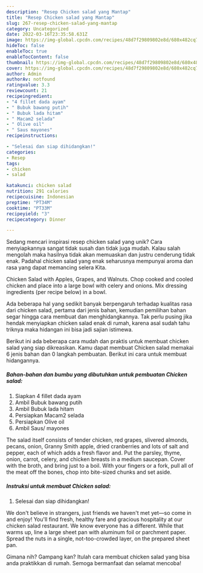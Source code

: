 ```yaml
---
description: "Resep Chicken salad yang Mantap"
title: "Resep Chicken salad yang Mantap"
slug: 267-resep-chicken-salad-yang-mantap
category: Uncategorized
date: 2022-03-16T23:35:58.631Z
image: https://img-global.cpcdn.com/recipes/48d7f29809802e8d/680x482cq70/chicken-salad-foto-resep-utama.jpg
hideToc: false
enableToc: true
enableTocContent: false
thumbnail: https://img-global.cpcdn.com/recipes/48d7f29809802e8d/680x482cq70/chicken-salad-foto-resep-utama.jpg
cover: https://img-global.cpcdn.com/recipes/48d7f29809802e8d/680x482cq70/chicken-salad-foto-resep-utama.jpg
author: Admin
authorAv: notfound
ratingvalue: 3.3
reviewcount: 21
recipeingredient:
- "4 fillet dada ayam"
- " Bubuk bawang putih"
- " Bubuk lada hitam"
- " Macam2 selada"
- " Olive oil"
- " Saus mayones"
recipeinstructions:

- "Selesai dan siap dihidangkan!"
categories:
- Resep
tags:
- chicken
- salad

katakunci: chicken salad 
nutrition: 291 calories
recipecuisine: Indonesian
preptime: "PT34M"
cooktime: "PT33M"
recipeyield: "3"
recipecategory: Dinner

---
```





Sedang mencari inspirasi resep chicken salad yang unik? Cara menyiapkannya sangat tidak susah dan tidak juga mudah. Kalau salah mengolah maka hasilnya tidak akan memuaskan dan justru cenderung tidak enak. Padahal chicken salad yang enak seharusnya mempunyai aroma dan rasa yang dapat memancing selera Kita.





Chicken Salad with Apples, Grapes, and Walnuts. Chop cooked and cooled chicken and place into a large bowl with celery and onions. Mix dressing ingredients (per recipe below) in a bowl.

Ada beberapa hal yang sedikit banyak berpengaruh terhadap kualitas rasa dari chicken salad, pertama dari jenis bahan, kemudian pemilihan bahan segar hingga cara membuat dan menghidangkannya. Tak perlu pusing jika hendak menyiapkan chicken salad enak di rumah, karena asal sudah tahu triknya maka hidangan ini bisa jadi sajian istimewa.






Berikut ini ada beberapa cara mudah dan praktis untuk membuat chicken salad yang siap dikreasikan. Kamu dapat membuat Chicken salad memakai 6 jenis bahan dan 0 langkah pembuatan. Berikut ini cara untuk membuat hidangannya.

<!--inarticleads1-->

##### Bahan-bahan dan bumbu yang dibutuhkan untuk pembuatan Chicken salad:

1. Siapkan 4 fillet dada ayam
1. Ambil  Bubuk bawang putih
1. Ambil  Bubuk lada hitam
1. Persiapkan  Macam2 selada
1. Persiapkan  Olive oil
1. Ambil  Saus/ mayones


The salad itself consists of tender chicken, red grapes, slivered almonds, pecans, onion, Granny Smith apple, dried cranberries and lots of salt and pepper, each of which adds a fresh flavor and. Put the parsley, thyme, onion, carrot, celery, and chicken breasts in a medium saucepan. Cover with the broth, and bring just to a boil. With your fingers or a fork, pull all of the meat off the bones, chop into bite-sized chunks and set aside. 

<!--inarticleads2-->

##### Instruksi untuk membuat Chicken salad:


1. Selesai dan siap dihidangkan!

We don&#39;t believe in strangers, just friends we haven&#39;t met yet—so come in and enjoy! You&#39;ll find fresh, healthy fare and gracious hospitality at our chicken salad restaurant. We know everyone has a different. While that warms up, line a large sheet pan with aluminum foil or parchment paper. Spread the nuts in a single, not-too-crowded layer, on the prepared sheet pan. 

Gimana nih? Gampang kan? Itulah cara membuat chicken salad yang bisa anda praktikkan di rumah. Semoga bermanfaat dan selamat mencoba!
